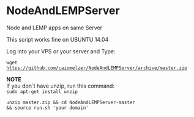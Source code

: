 # NodeAndLEMPServer
Node and LEMP apps on same Server

This script works fine on UBUNTU 14.04

Log into your VPS or your server and Type:

<code>wget https://github.com/caiomelzer/NodeAndLEMPServer/archive/master.zip</code>

**NOTE**<br />
If you don´t have unzip, run this command:<br />
<code>sudo apt-get install unzip</code>

<code>unzip master.zip && cd NodeAndLEMPServer-master && source run.sh 'your domain'</code>

